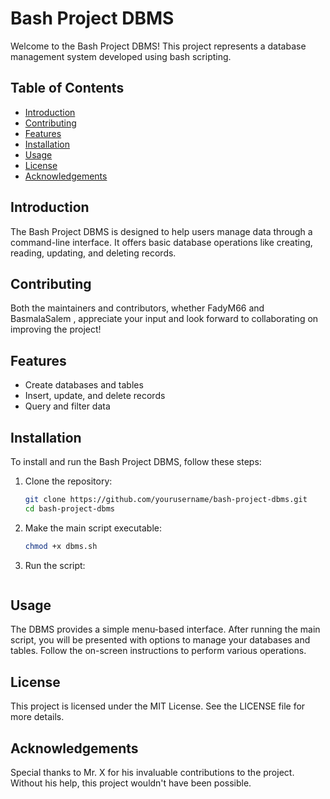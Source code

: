
# Bash Project DBMS

Welcome to the Bash Project DBMS! This project represents a database management system developed using bash scripting.



## Table of Contents
- [Introduction](#introduction)
- [Contributing](#contributing)
- [Features](#features)
- [Installation](#installation)
- [Usage](#usage)
- [License](#license)
- [Acknowledgements](#acknowledgements)

## Introduction

The Bash Project DBMS is designed to help users manage data through a command-line interface. It offers basic database operations like creating, reading, updating, and deleting records.


## Contributing

Both the maintainers and contributors, whether FadyM66 and BasmalaSalem , appreciate your input and look forward to collaborating on improving the project!


## Features

- Create databases and tables
- Insert, update, and delete records
- Query and filter data


## Installation

To install and run the Bash Project DBMS, follow these steps:

1. Clone the repository:
    ```bash
    git clone https://github.com/yourusername/bash-project-dbms.git
    cd bash-project-dbms
    ```
2. Make the main script executable:
    ```bash
    chmod +x dbms.sh
    ```
3. Run the script:
    ```bash ./dbms.sh
    ```

## Usage

The DBMS provides a simple menu-based interface. After running the main script, you will be presented with options to manage your databases and tables. Follow the on-screen instructions to perform various operations.



## License

This project is licensed under the MIT License. See the LICENSE file for more details.

## Acknowledgements

Special thanks to Mr. X for his invaluable contributions to the project. Without his help, this project wouldn't have been possible.
